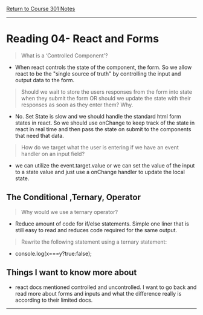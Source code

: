 [Return to Course 301 Notes](https://KrisDunning.github.io/301-Reading-Notes)

-----
# Reading 04- React and Forms

> What is a ‘Controlled Component’?

- When react controls the state of the component, the form. So we allow react to be the "single source of truth" by controlling the input and output data to the form.

> Should we wait to store the users responses from the form into state when they submit the form OR should we update the state with their responses as soon as they enter them? Why.

- No. Set State is slow and we should handle the standard html form states in react. So we should use onChange to keep track of the state in react in real time and then pass the state on submit to the components that need that data.

> How do we target what the user is entering if we have an event handler on an input field?

- we can utilize the event.target.value or we can set the value of the input to a state value and just use a onChange handler to update the local state.


## The Conditional ,Ternary, Operator

> Why would we use a ternary operator?

- Reduce amount of code for if/else statements. Simple one liner that is still easy to read and reduces code required for the same output. 

> Rewrite the following statement using a ternary statement:

- console.log(x===y?true:false);


## Things I want to know more about

- react docs mentioned controlled and uncontrolled. I want to go back and read more about forms and inputs and what the difference really is according to their limited docs.


-----